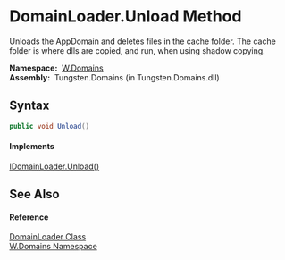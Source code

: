 DomainLoader.Unload Method
==========================
  Unloads the AppDomain and deletes files in the cache folder. The cache folder is where dlls are copied, and run, when using shadow copying.

  **Namespace:**  [W.Domains][1]  
  **Assembly:**  Tungsten.Domains (in Tungsten.Domains.dll)

Syntax
------

```csharp
public void Unload()
```

#### Implements
[IDomainLoader.Unload()][2]  


See Also
--------

#### Reference
[DomainLoader Class][3]  
[W.Domains Namespace][1]  

[1]: ../README.md
[2]: ../IDomainLoader/Unload.md
[3]: README.md
[4]: ../../_icons/Help.png